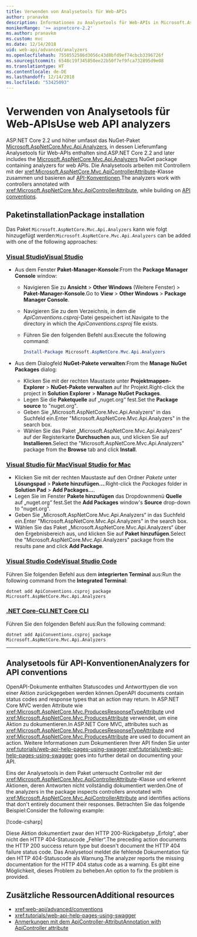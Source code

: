 ```yaml
---
title: Verwenden von Analysetools für Web-APIs
author: pranavkm
description: Informationen zu Analysetools für Web-APIs in Microsoft.AspNetCore.Mvc.Api.Analyzers
monikerRange: '>= aspnetcore-2.2'
ms.author: pranavkm
ms.custom: mvc
ms.date: 12/14/2018
uid: web-api/advanced/analyzers
ms.openlocfilehash: 7558552586d3056c43d8bfd9ef74cbcb3396726f
ms.sourcegitcommit: 6548c19f345850ee22b50f7ef9fca732895d9e08
ms.translationtype: HT
ms.contentlocale: de-DE
ms.lasthandoff: 12/14/2018
ms.locfileid: "53425093"
---
```

# <a name="use-web-api-analyzers"></a><span data-ttu-id="2a79d-103">Verwenden von Analysetools für Web-APIs</span><span class="sxs-lookup"><span data-stu-id="2a79d-103">Use web API analyzers</span></span>

<span data-ttu-id="2a79d-104">ASP.NET Core 2.2 und höher umfasst das NuGet-Paket [Microsoft.AspNetCore.Mvc.Api.Analyzers](https://www.nuget.org/packages/Microsoft.AspNetCore.Mvc.Api.Analyzers), in dessen Lieferumfang Analysetools für Web-APIs enthalten sind.</span><span class="sxs-lookup"><span data-stu-id="2a79d-104">ASP.NET Core 2.2 and later includes the [Microsoft.AspNetCore.Mvc.Api.Analyzers](https://www.nuget.org/packages/Microsoft.AspNetCore.Mvc.Api.Analyzers) NuGet package containing analyzers for web APIs.</span></span> <span data-ttu-id="2a79d-105">Die Analysetools arbeiten mit Controllern mit der <xref:Microsoft.AspNetCore.Mvc.ApiControllerAttribute>-Klasse zusammen und basieren auf [API-Konventionen](xref:web-api/advanced/conventions).</span><span class="sxs-lookup"><span data-stu-id="2a79d-105">The analyzers work with controllers annotated with <xref:Microsoft.AspNetCore.Mvc.ApiControllerAttribute>, while building on [API conventions](xref:web-api/advanced/conventions).</span></span>

## <a name="package-installation"></a><span data-ttu-id="2a79d-106">Paketinstallation</span><span class="sxs-lookup"><span data-stu-id="2a79d-106">Package installation</span></span>

<span data-ttu-id="2a79d-107">Das Paket `Microsoft.AspNetCore.Mvc.Api.Analyzers` kann wie folgt hinzugefügt werden:</span><span class="sxs-lookup"><span data-stu-id="2a79d-107">`Microsoft.AspNetCore.Mvc.Api.Analyzers` can be added with one of the following approaches:</span></span>

### <a name="visual-studiotabvisual-studio"></a>[<span data-ttu-id="2a79d-108">Visual Studio</span><span class="sxs-lookup"><span data-stu-id="2a79d-108">Visual Studio</span></span>](#tab/visual-studio)

* <span data-ttu-id="2a79d-109">Aus dem Fenster **Paket-Manager-Konsole**:</span><span class="sxs-lookup"><span data-stu-id="2a79d-109">From the **Package Manager Console** window:</span></span>
  * <span data-ttu-id="2a79d-110">Navigieren Sie zu **Ansicht** > **Other Windows** (Weitere Fenster)  > **Paket-Manager-Konsole**.</span><span class="sxs-lookup"><span data-stu-id="2a79d-110">Go to **View** > **Other Windows** > **Package Manager Console**.</span></span>
  * <span data-ttu-id="2a79d-111">Navigieren Sie zu dem Verzeichnis, in dem die *ApiConventions.csproj*-Datei gespeichert ist.</span><span class="sxs-lookup"><span data-stu-id="2a79d-111">Navigate to the directory in which the *ApiConventions.csproj* file exists.</span></span>
  * <span data-ttu-id="2a79d-112">Führen Sie den folgenden Befehl aus:</span><span class="sxs-lookup"><span data-stu-id="2a79d-112">Execute the following command:</span></span>

    ```powershell
    Install-Package Microsoft.AspNetCore.Mvc.Api.Analyzers
    ```

* <span data-ttu-id="2a79d-113">Aus dem Dialogfeld **NuGet-Pakete verwalten**:</span><span class="sxs-lookup"><span data-stu-id="2a79d-113">From the **Manage NuGet Packages** dialog:</span></span>
  * <span data-ttu-id="2a79d-114">Klicken Sie mit der rechten Maustaste unter **Projektmappen-Explorer** > **NuGet-Pakete verwalten** auf Ihr Projekt.</span><span class="sxs-lookup"><span data-stu-id="2a79d-114">Right-click the project in **Solution Explorer** > **Manage NuGet Packages**.</span></span>
  * <span data-ttu-id="2a79d-115">Legen Sie die **Paketquelle** auf „nuget.org“ fest.</span><span class="sxs-lookup"><span data-stu-id="2a79d-115">Set the **Package source** to "nuget.org".</span></span>
  * <span data-ttu-id="2a79d-116">Geben Sie „Microsoft.AspNetCore.Mvc.Api.Analyzers“ in das Suchfeld ein.</span><span class="sxs-lookup"><span data-stu-id="2a79d-116">Enter "Microsoft.AspNetCore.Mvc.Api.Analyzers" in the search box.</span></span>
  * <span data-ttu-id="2a79d-117">Wählen Sie das Paket „Microsoft.AspNetCore.Mvc.Api.Analyzers“ auf der Registerkarte **Durchsuchen** aus, und klicken Sie auf **Installieren**.</span><span class="sxs-lookup"><span data-stu-id="2a79d-117">Select the "Microsoft.AspNetCore.Mvc.Api.Analyzers" package from the **Browse** tab and click **Install**.</span></span>

### <a name="visual-studio-for-mactabvisual-studio-mac"></a>[<span data-ttu-id="2a79d-118">Visual Studio für Mac</span><span class="sxs-lookup"><span data-stu-id="2a79d-118">Visual Studio for Mac</span></span>](#tab/visual-studio-mac)

* <span data-ttu-id="2a79d-119">Klicken Sie mit der rechten Maustaste auf den Ordner *Pakete* unter **Lösungspad** > **Pakete hinzufügen...**.</span><span class="sxs-lookup"><span data-stu-id="2a79d-119">Right-click the *Packages* folder in **Solution Pad** > **Add Packages...**.</span></span>
* <span data-ttu-id="2a79d-120">Legen Sie im Fenster **Pakete hinzufügen** das Dropdownmenü **Quelle** auf „nuget.org“ fest.</span><span class="sxs-lookup"><span data-stu-id="2a79d-120">Set the **Add Packages** window's **Source** drop-down to "nuget.org".</span></span>
* <span data-ttu-id="2a79d-121">Geben Sie „Microsoft.AspNetCore.Mvc.Api.Analyzers“ in das Suchfeld ein.</span><span class="sxs-lookup"><span data-stu-id="2a79d-121">Enter "Microsoft.AspNetCore.Mvc.Api.Analyzers" in the search box.</span></span>
* <span data-ttu-id="2a79d-122">Wählen Sie das Paket „Microsoft.AspNetCore.Mvc.Api.Analyzers“ über den Ergebnisbereich aus, und klicken Sie auf **Paket hinzufügen**.</span><span class="sxs-lookup"><span data-stu-id="2a79d-122">Select the "Microsoft.AspNetCore.Mvc.Api.Analyzers" package from the results pane and click **Add Package**.</span></span>

### <a name="visual-studio-codetabvisual-studio-code"></a>[<span data-ttu-id="2a79d-123">Visual Studio Code</span><span class="sxs-lookup"><span data-stu-id="2a79d-123">Visual Studio Code</span></span>](#tab/visual-studio-code)

<span data-ttu-id="2a79d-124">Führen Sie folgenden Befehl aus dem **integrierten Terminal** aus:</span><span class="sxs-lookup"><span data-stu-id="2a79d-124">Run the following command from the **Integrated Terminal**:</span></span>

```console
dotnet add ApiConventions.csproj package Microsoft.AspNetCore.Mvc.Api.Analyzers
```

### <a name="net-core-clitabnetcore-cli"></a>[<span data-ttu-id="2a79d-125">.NET Core-CLI</span><span class="sxs-lookup"><span data-stu-id="2a79d-125">.NET Core CLI</span></span>](#tab/netcore-cli)

<span data-ttu-id="2a79d-126">Führen Sie den folgenden Befehl aus:</span><span class="sxs-lookup"><span data-stu-id="2a79d-126">Run the following command:</span></span>

```console
dotnet add ApiConventions.csproj package Microsoft.AspNetCore.Mvc.Api.Analyzers
```

---

## <a name="analyzers-for-api-conventions"></a><span data-ttu-id="2a79d-127">Analysetools für API-Konventionen</span><span class="sxs-lookup"><span data-stu-id="2a79d-127">Analyzers for API conventions</span></span>

<span data-ttu-id="2a79d-128">OpenAPI-Dokumente enthalten Statuscodes und Antworttypen die von einer Aktion zurückgegeben werden können.</span><span class="sxs-lookup"><span data-stu-id="2a79d-128">OpenAPI documents contain status codes and response types that an action may return.</span></span> <span data-ttu-id="2a79d-129">In ASP.NET Core MVC werden Attribute wie <xref:Microsoft.AspNetCore.Mvc.ProducesResponseTypeAttribute> und <xref:Microsoft.AspNetCore.Mvc.ProducesAttribute> verwendet, um eine Aktion zu dokumentieren.</span><span class="sxs-lookup"><span data-stu-id="2a79d-129">In ASP.NET Core MVC, attributes such as <xref:Microsoft.AspNetCore.Mvc.ProducesResponseTypeAttribute> and <xref:Microsoft.AspNetCore.Mvc.ProducesAttribute> are used to document an action.</span></span> <span data-ttu-id="2a79d-130">Weitere Informationen zum Dokumentieren Ihrer API finden Sie unter <xref:tutorials/web-api-help-pages-using-swagger>.</span><span class="sxs-lookup"><span data-stu-id="2a79d-130"><xref:tutorials/web-api-help-pages-using-swagger> goes into further detail on documenting your API.</span></span>

<span data-ttu-id="2a79d-131">Eins der Analysetools in dem Paket untersucht Controller mit der <xref:Microsoft.AspNetCore.Mvc.ApiControllerAttribute>-Klasse und erkennt Aktionen, deren Antworten nicht vollständig dokumentiert werden.</span><span class="sxs-lookup"><span data-stu-id="2a79d-131">One of the analyzers in the package inspects controllers annotated with <xref:Microsoft.AspNetCore.Mvc.ApiControllerAttribute> and identifies actions that don't entirely document their responses.</span></span> <span data-ttu-id="2a79d-132">Betrachten Sie das folgende Beispiel:</span><span class="sxs-lookup"><span data-stu-id="2a79d-132">Consider the following example:</span></span>

[!code-csharp[](conventions/sample/Controllers/ContactsController.cs?name=missing404docs&highlight=9)]

<span data-ttu-id="2a79d-133">Diese Aktion dokumentiert zwar den HTTP 200-Rückgabetyp „Erfolg“, aber nicht den HTTP 404-Statuscode „Fehler“.</span><span class="sxs-lookup"><span data-stu-id="2a79d-133">The preceding action documents the HTTP 200 success return type but doesn't document the HTTP 404 failure status code.</span></span> <span data-ttu-id="2a79d-134">Das Analysetool meldet die fehlende Dokumentation für den HTTP 404-Statuscode als Warnung.</span><span class="sxs-lookup"><span data-stu-id="2a79d-134">The analyzer reports the missing documentation for the HTTP 404 status code as a warning.</span></span> <span data-ttu-id="2a79d-135">Es gibt eine Möglichkeit, dieses Problem zu beheben.</span><span class="sxs-lookup"><span data-stu-id="2a79d-135">An option to fix the problem is provided.</span></span>

## <a name="additional-resources"></a><span data-ttu-id="2a79d-136">Zusätzliche Ressourcen</span><span class="sxs-lookup"><span data-stu-id="2a79d-136">Additional resources</span></span>

* <xref:web-api/advanced/conventions>
* <xref:tutorials/web-api-help-pages-using-swagger>
* [<span data-ttu-id="2a79d-137">Anmerkungen mit dem ApiController-Attribut</span><span class="sxs-lookup"><span data-stu-id="2a79d-137">Annotation with ApiController attribute</span></span>](xref:web-api/index#annotation-with-apicontroller-attribute)
